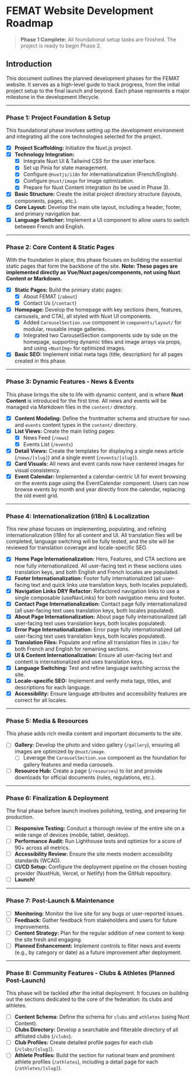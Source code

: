 # FEMAT Website Development Roadmap

> **Phase 1 Complete:** All foundational setup tasks are finished. The project is ready to begin Phase 2.

## Introduction

This document outlines the planned development phases for the FEMAT website. It serves as a high-level guide to track progress, from the initial project setup to the final launch and beyond. Each phase represents a major milestone in the development lifecycle.

---

### **Phase 1: Project Foundation & Setup**

This foundational phase involves setting up the development environment and integrating all the core technologies selected for the project.

*   [x] **Project Scaffolding:** Initialize the Nuxt.js project.
*   [x] **Technology Integration:**
    *   [x] Integrate Nuxt UI & Tailwind CSS for the user interface.
    *   [x] Set up Pinia for state management.
    *   [x] Configure `@nuxtjs/i18n` for internationalization (French/English).
    *   [x] Configure `@nuxt/image` for image optimization.
    *   [x] Prepare for Nuxt Content integration (to be used in Phase 3).
*   [x] **Basic Structure:** Create the initial project directory structure (layouts, components, pages, etc.).
*   [x] **Core Layout:** Develop the main site layout, including a header, footer, and primary navigation bar.
*   [x] **Language Switcher:** Implement a UI component to allow users to switch between French and English.

---

### **Phase 2: Core Content & Static Pages**

With the foundation in place, this phase focuses on building the essential static pages that form the backbone of the site. **Note: These pages are implemented directly as Vue/Nuxt pages/components, not using Nuxt Content or Markdown.**

*   [x] **Static Pages:** Build the primary static pages:
    *   [x] About FEMAT (`/about`)
    *   [x] Contact Us (`/contact`)
*   [x] **Homepage:** Develop the homepage with key sections (hero, features, carousels, and CTA), all styled with Nuxt UI components.
    *   [x] Added `CarouselSection.vue` component in `components/layout/` for modular, reusable image galleries.
    *   [x] Integrated two CarouselSection components side by side on the homepage, supporting dynamic titles and image arrays via props, and using `<NuxtImg>` for optimized images.
*   [x] **Basic SEO:** Implement initial meta tags (title, description) for all pages created in this phase.

---

### **Phase 3: Dynamic Features - News & Events**

This phase brings the site to life with dynamic content, and is where **Nuxt Content** is introduced for the first time. All news and events will be managed via Markdown files in the `content/` directory.

*   [x] **Content Modeling:** Define the frontmatter schema and structure for `news` and `events` content types in the `content/` directory.
*   [x] **List Views:** Create the main listing pages:
    *   [x] News Feed (`/news`)
    *   [x] Events List (`/events`)
*   [x] **Detail Views:** Create the templates for displaying a single news article (`/news/[slug]`) and a single event (`/events/[slug]`).
*   [x] **Card Visuals:** All news and event cards now have centered images for visual consistency.
*   [x] **Event Calendar:** Implemented a calendar-centric UI for event browsing on the events page using the EventCalendar component. Users can now browse events by month and year directly from the calendar, replacing the old event grid.

---

### **Phase 4: Internationalization (i18n) & Localization**

This new phase focuses on implementing, populating, and refining internationalization (i18n) for all content and UI. All translation files will be completed, language switching will be fully tested, and the site will be reviewed for translation coverage and locale-specific SEO.

*   [x] **Home Page Internationalization:** Hero, Features, and CTA sections are now fully internationalized. All user-facing text in these sections uses translation keys, and both English and French locales are populated.
*   [x] **Footer Internationalization:** Footer fully internationalized (all user-facing text and quick links use translation keys, both locales populated).
*   [x] **Navigation Links DRY Refactor:** Refactored navigation links to use a single composable (useNavLinks) for both navigation menu and footer.
*   [x] **Contact Page Internationalization:** Contact page fully internationalized (all user-facing text uses translation keys, both locales populated).
*   [x] **About Page Internationalization:** About page fully internationalized (all user-facing text uses translation keys, both locales populated).
*   [x] **Error Page Internationalization:** Error page fully internationalized (all user-facing text uses translation keys, both locales populated).
*   [x] **Translation Files:** Populate and refine all translation files in `i18n/` for both French and English for remaining sections.
*   [x] **UI & Content Internationalization:** Ensure all user-facing text and content is internationalized and uses translation keys.
*   [x] **Language Switching:** Test and refine language switching across the site.
*   [x] **Locale-specific SEO:** Implement and verify meta tags, titles, and descriptions for each language.
*   [x] **Accessibility:** Ensure language attributes and accessibility features are correct for all locales.

---

### **Phase 5: Media & Resources**

This phase adds rich media content and important documents to the site.

*   [ ] **Gallery:** Develop the photo and video gallery (`/gallery`), ensuring all images are optimized by `@nuxt/image`.
    *   [ ] Leverage the `CarouselSection.vue` component as the foundation for gallery features and media carousels.
*   [ ] **Resource Hub:** Create a page (`/resources`) to list and provide downloads for official documents (rules, regulations, etc.).

---

### **Phase 6: Finalization & Deployment**

The final phase before launch involves polishing, testing, and preparing for production.

*   [ ] **Responsive Testing:** Conduct a thorough review of the entire site on a wide range of devices (mobile, tablet, desktop).
*   [ ] **Performance Audit:** Run Lighthouse tests and optimize for a score of 90+ across all metrics.
*   [ ] **Accessibility Review:** Ensure the site meets modern accessibility standards (WCAG).
*   [ ] **CI/CD Setup:** Configure the deployment pipeline on the chosen hosting provider (NuxtHub, Vercel, or Netlify) from the GitHub repository.
*   [ ] **Launch!**

---

### **Phase 7: Post-Launch & Maintenance**

*   [ ] **Monitoring:** Monitor the live site for any bugs or user-reported issues.
*   [ ] **Feedback:** Gather feedback from stakeholders and users for future improvements.
*   [ ] **Content Strategy:** Plan for the regular addition of new content to keep the site fresh and engaging. 
*   [ ] **Planned Enhancement:** Implement controls to filter news and events (e.g., by category or date) as a future improvement after deployment.

---

### **Phase 8: Community Features - Clubs & Athletes (Planned Post-Launch)**

This phase will be tackled after the initial deployment. It focuses on building out the sections dedicated to the core of the federation: its clubs and athletes.

*   [ ] **Content Schema:** Define the schema for `clubs` and `athletes` (using Nuxt Content).
*   [ ] **Clubs Directory:** Develop a searchable and filterable directory of all affiliated clubs (`/clubs`).
*   [ ] **Club Profiles:** Create detailed profile pages for each club (`/clubs/[slug]`).
*   [ ] **Athlete Profiles:** Build the section for national team and prominent athlete profiles (`/athletes`), including a detail page for each (`/athletes/[slug]`). 